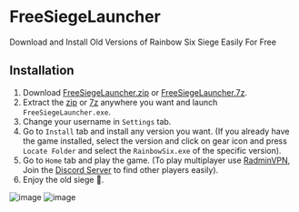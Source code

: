 # FreeSiegeLauncher
Download and Install Old Versions of Rainbow Six Siege Easily For Free

## Installation
1. Download [FreeSiegeLauncher.zip](https://github.com/JunaidIRF/FreeSiegeLauncher/releases/latest) or [FreeSiegeLauncher.7z](https://github.com/JunaidIRF/FreeSiegeLauncher/releases/latest).
2. Extract the <ins>zip</ins> or [7z](https://www.7-zip.org/download.html) anywhere you want and launch `FreeSiegeLauncher.exe`.
3. Change your username in `Settings` tab.
4. Go to `Install` tab and install any version you want. (If you already have the game installed, select the version and click on gear icon and press `Locate Folder` and select the `RainbowSix.exe` of the specific version).
5. Go to `Home` tab and play the game. (To play multiplayer use [RadminVPN](https://www.radmin-vpn.com/), Join the [Discord Server](https://discord.gg/fnVQUCyuh6) to find other players easily).
6. Enjoy the old siege 🙂.

![image](https://github.com/JunaidIRF/FreeSiegeLauncher/assets/61500818/88e7c8c9-e931-467c-9de8-1925e62270a3)
![image](https://github.com/JunaidIRF/FreeSiegeLauncher/assets/61500818/8dfa173a-34c0-4f48-b5e6-0d3b2d090321)
